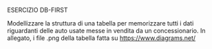 ESERCIZIO DB-FIRST

Modellizzare la struttura di una tabella per memorizzare tutti i dati riguardanti delle auto usate messe in vendita da un concessionario.
In allegato, i file .png della tabella fatta su https://www.diagrams.net/